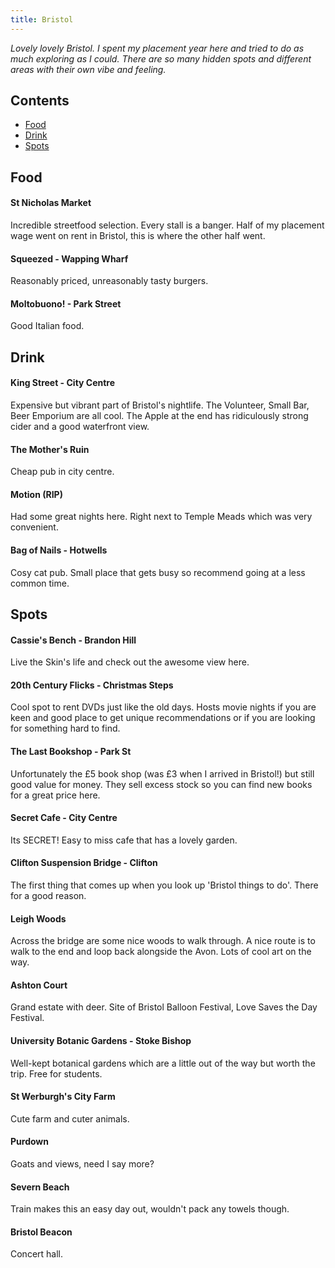 ```yaml
---
title: Bristol
---
```


*Lovely lovely Bristol. I spent my placement year here and tried to do as much exploring as I could. There are so many hidden spots and different areas with their own vibe and feeling.*

## Contents
- [Food](#food)
- [Drink](#drink)
- [Spots](#spots)

## Food


#### St Nicholas Market

Incredible streetfood selection. Every stall is a banger. Half of my placement wage went on rent in Bristol, this is where the other half went.

#### Squeezed - Wapping Wharf

Reasonably priced, unreasonably tasty burgers.

#### Moltobuono! - Park Street

Good Italian food.

## Drink

#### King Street - City Centre

Expensive but vibrant part of Bristol's nightlife. The Volunteer, Small Bar, Beer Emporium are all cool. The Apple at the end has ridiculously strong cider and a good waterfront view.

#### The Mother's Ruin

Cheap pub in city centre.

#### Motion (RIP)

Had some great nights here. Right next to Temple Meads which was very convenient.

#### Bag of Nails - Hotwells

Cosy cat pub. Small place that gets busy so recommend going at a less common time.

## Spots

#### Cassie's Bench - Brandon Hill

Live the Skin's life and check out the awesome view here.

#### 20th Century Flicks - Christmas Steps

Cool spot to rent DVDs just like the old days. Hosts movie nights if you are keen and good place to get unique recommendations or if you are looking for something hard to find.

#### The Last Bookshop - Park St

Unfortunately the £5 book shop (was £3 when I arrived in Bristol!) but still good value for money. They sell excess stock so you can find new books for a great price here. 

#### Secret Cafe - City Centre

Its SECRET! Easy to miss cafe that has a lovely garden.

#### Clifton Suspension Bridge - Clifton

The first thing that comes up when you look up 'Bristol things to do'. There for a good reason.

#### Leigh Woods 

Across the bridge are some nice woods to walk through. A nice route is to walk to the end and loop back alongside the Avon. Lots of cool art on the way.

#### Ashton Court

Grand estate with deer. Site of Bristol Balloon Festival, Love Saves the Day Festival.

#### University Botanic Gardens - Stoke Bishop

Well-kept botanical gardens which are a little out of the way but worth the trip. Free for students.

#### St Werburgh's City Farm

Cute farm and cuter animals.

#### Purdown

Goats and views, need I say more?

#### Severn Beach

Train makes this an easy day out, wouldn't pack any towels though.

#### Bristol Beacon

Concert hall.